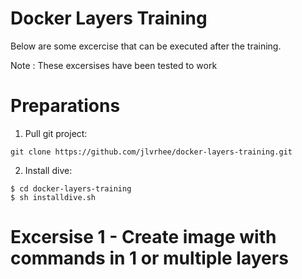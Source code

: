 # Docker Layers Training
Below are some excercise that can be executed after the training. 

Note : These excersises have been tested to work  

# Preparations
1) Pull git project:
```
git clone https://github.com/jlvrhee/docker-layers-training.git
```

2) Install dive:
```
$ cd docker-layers-training
$ sh installdive.sh
```

# Excersise 1 - Create image with commands in 1 or multiple layers

